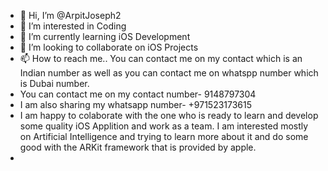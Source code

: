 - 👋 Hi, I’m @ArpitJoseph2
- 👀 I’m interested in Coding
- 🌱 I’m currently learning iOS Development 
- 💞️ I’m looking to collaborate on iOS Projects 
- 📫 How to reach me.. You can contact me on my contact which is an Indian number as well as you can contact me on whatspp number which is Dubai number.
- You can contact me on my contact number- 9148797304
- I am also sharing my whatsapp number- +971523173615
- I am happy to colaborate with the one who is ready to learn and develop some quality iOS Applition and work as a team. I am interested mostly on Artificial Intelligence and trying to learn more about it and do some good with the ARKit framework that is provided by apple.
- 

<!---
ArpitJoseph2/ArpitJoseph2 is a ✨ special ✨ repository because its `README.md` (this file) appears on your GitHub profile.
You can click the Preview link to takCode a look at your changes.
--->

